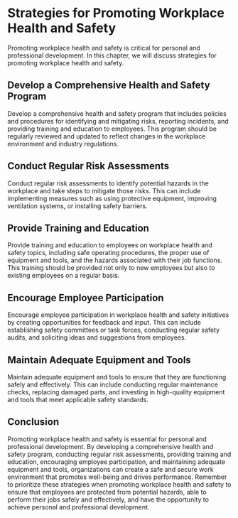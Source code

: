 Strategies for Promoting Workplace Health and Safety
==========================================================================================================

Promoting workplace health and safety is critical for personal and professional development. In this chapter, we will discuss strategies for promoting workplace health and safety.

Develop a Comprehensive Health and Safety Program
-------------------------------------------------

Develop a comprehensive health and safety program that includes policies and procedures for identifying and mitigating risks, reporting incidents, and providing training and education to employees. This program should be regularly reviewed and updated to reflect changes in the workplace environment and industry regulations.

Conduct Regular Risk Assessments
--------------------------------

Conduct regular risk assessments to identify potential hazards in the workplace and take steps to mitigate those risks. This can include implementing measures such as using protective equipment, improving ventilation systems, or installing safety barriers.

Provide Training and Education
------------------------------

Provide training and education to employees on workplace health and safety topics, including safe operating procedures, the proper use of equipment and tools, and the hazards associated with their job functions. This training should be provided not only to new employees but also to existing employees on a regular basis.

Encourage Employee Participation
--------------------------------

Encourage employee participation in workplace health and safety initiatives by creating opportunities for feedback and input. This can include establishing safety committees or task forces, conducting regular safety audits, and soliciting ideas and suggestions from employees.

Maintain Adequate Equipment and Tools
-------------------------------------

Maintain adequate equipment and tools to ensure that they are functioning safely and effectively. This can include conducting regular maintenance checks, replacing damaged parts, and investing in high-quality equipment and tools that meet applicable safety standards.

Conclusion
----------

Promoting workplace health and safety is essential for personal and professional development. By developing a comprehensive health and safety program, conducting regular risk assessments, providing training and education, encouraging employee participation, and maintaining adequate equipment and tools, organizations can create a safe and secure work environment that promotes well-being and drives performance. Remember to prioritize these strategies when promoting workplace health and safety to ensure that employees are protected from potential hazards, able to perform their jobs safely and effectively, and have the opportunity to achieve personal and professional development.
